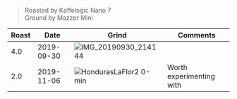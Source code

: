 > Roasted by Kaffelogic Nano 7<br>
> Ground by Mazzer Mini

| Roast | Date       | Grind | Comments |
|-------|------------|-------|----------
| 4.0   | 2019-09-30 | ![IMG_20190930_214144](https://user-images.githubusercontent.com/2862029/65863884-76a77e80-e3cd-11e9-972c-c0a6ab7d5201.jpg) | 
| 2.0 | 2019-11-06 | ![HondurasLaFlor2 0-min](https://user-images.githubusercontent.com/2862029/68875133-30349600-0767-11ea-8cae-3dd9a9c3ed62.jpeg) | Worth experimenting with
